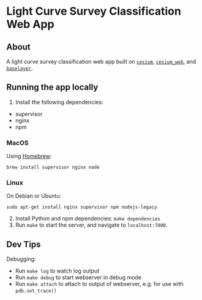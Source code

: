 # Light Curve Survey Classification Web App

## About

A light curve survey classification web app built on
[`cesium`](https://github.com/cesium-ml/cesium),
[`cesium_web`](https://github.com/cesium-ml/cesium_web), and
[`baselayer`](https://github.com/cesium-ml/baselayer).

## Running the app locally
1. Install the following dependencies:

- supervisor
- nginx
- npm

### MacOS
Using [Homebrew](http://brew.sh/):

`brew install supervisor nginx node`

### Linux
On Debian or Ubuntu:
```
sudo apt-get install nginx supervisor npm nodejs-legacy
```

2. Install Python and npm dependencies: `make dependencies`
3. Run `make` to start the server, and navigate to `localhost:7000`.

## Dev Tips
Debugging:

- Run `make log` to watch log output
- Run `make debug` to start webserver in debug mode
- Run `make attach` to attach to output of webserver, e.g. for use with `pdb.set_trace()`
